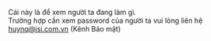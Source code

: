 Cái này là để xem người ta đang làm gì.<br>
Trường hợp cần xem password của người ta vui lòng liên hệ huynq@isi.com.vn (Kênh Bảo mật)
